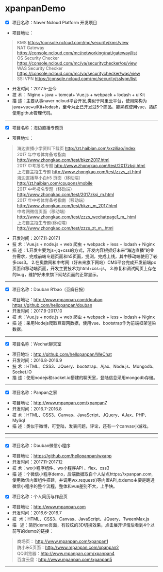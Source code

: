 # xpanpanDemo
- [x] 项目名称：Naver Ncloud Platform 开发项目
- 项目地址：
> KMS https://console.ncloud.com/mc/security/kms/view  
> NAT Gateway https://console.ncloud.com/mc/networking/nat/gateway/list  
> OS Security Checker https://console.ncloud.com/mc/va/securitychecker/os/view  
> WAS Security Checker https://console.ncloud.com/mc/va/securitychecker/was/view  
>SSl VPN https://console.ncloud.com/mc/security/sslvpn/list
- 开发时间：2017.5-至今
- 技    术： Niginx + java + tomcat+ Vue.js + webpack + lodash + uiKit
- 描    述：主要从事naver ncloud平台开发,类似于阿里云平台，使用架构为java+vue+uiKit+lodash，至今为止已开发过5个商品，能熟练使用vue，熟练使用github管理代码。 
---
- [x] 项目名称：海边直播专题页
- 项目地址：

> 海边直播小学资料下载页 http://zt.haibian.com/xxziliao/index  
> 2017 年中考体育备考指南 http://www.zhongkao.com/test/bkzn2017.html  
> 2017 中考报名专题 http://www.zhongkao.com/test/2017zksj.html  
> 上海自主招生专题 http://www.zhongkao.com/test/zzzs_zt.html  
> 海边直播草小白h5 页面（移动端） http://zt.haibian.com/coupons/mobile  
> 2017 中考报名专题（移动端） http://www.zhongkao.com/test/2017zksj_m.html  
> 2017 年中考体育备考指南（移动端）   http://www.zhongkao.com/test/bkzn_m_2017.html  
> 中考网微信页面（移动端）   http://www.zhongkao.com/test/zzzs_wechatpage1_m_.html  
> 上海自主招生专题(移动端) http://www.zhongkao.com/test/zzzs_zt_m_.html  
- 开发时间：2017.11-2017.1
- 技    术：Vue.js + node.js + web 爬虫 + webpack + less + lodash + Niginx
- 描    述：1.开发主要为js+jq+css的方式，开发内容根据好未来“海边直播”的业务需求，完成前端专题页面和h5页面，提测，完成上线，其中移动端使用了较多css3。 2.在奥数网和中考网（好未来旗下网站）CMS平台完成开发前端pc页面和移动端页面，开发主要技术为html+css+js。 3.修复和调试网页上存在的bug，维护好未来旗下网站页面的正常显示。

---
- [x] 项目名称：Douban R’bao（豆瓣日报）
- 项目地址：http://www.mpanpan.com/douban  
  https://github.com/hellopanpan/douban
- 开发时间：2017.9-2017.10
- 技    术：Vue.js + node.js + web 爬虫 + webpack + less + lodash + Niginx
- 描    述：采用Nodejs爬取豆瓣网数据，使用vue、bootstrap作为前端框架渲染数据。
---

- [x] 项目名称：Wechat聊天室
- 项目地址：http://github.com/hellopanpan/WeChat
- 开发时间：2016.8-2016.9
- 技    术：HTML、CSS3、JQuery、bootstrap、Ajax、Node.js、Mongodb、Socket.IO
- 描    述：使用nodejs和socket.io搭建的聊天室，登陆信息采用mongodb存储。
---


- [x] 项目名称：Panpan之家
- 项目地址：http://www.mpanpan.com/xpanpan7
- 开发时间：2016.7-2016.8
- 技    术：HTML、CSS3、Canvas、JavaScript、JQuery、AJax、PHP、MySql
- 描    述：类似于微博，可登陆，发表问题，评论，还有一个canvas小游戏。
---

---
- [x] 项目名称：Douban微信小程序
- 项目地址：https://github.com/hellopanpan/wxapp
- 开发时间：2017.11-2017.12
- 技    术：wx小程序组件、wx小程序API 、flex、css3
- 描    述：个微信小程序demo，后端数据取自个人站点https://xpanpan.com,
使用微信内置组件搭建，并调用wx.request()等内置API,本demo主要是跑通微信小程序的整个流程，整体和vue差别不大，上手快。

- [x] 项目名称：个人简历与作品页
- 项目地址：http://www.mpanpan.com
- 开发时间：2016.6-2016.7
- 技   术：HTML、CSS3、Canvas、JavaScript、JQuery、TweenMax.js
- 描    述：简历demo页面，有较炫的3D切换效果，点击展开详情后看到4个以前写的demo的链接：  
> 商场页： http://www.mpanpan.com/xpanpan1  
> 防小米5页面：http://www.mpanpan.com/xpanpan2  
> QQ浏览器：http://www.mpanpan.com/xpanpan4  
> 百度云盘：http://www.mpanpan.com/xpanpan5   
---
